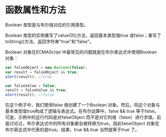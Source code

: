 # 函数属性和方法

Boolean 类型是与布尔值对应的引用类型。

Boolean 类型的实例重写了valueOf()方法，返回基本类型值true 或false；重写了toString()方法，返回字符串"true"和"false"。

Boolean 对象在ECMAScript 中最常见的问题就是在布尔表达式中使用Boolean 对象：

```javascript
var falseObject = new Boolean(false);
var result = falseObject && true;
alert(result); //true

var falseValue = false;
result = falseValue && true;
alert(result); //false
```

在这个例子中，我们使用false 值创建了一个Boolean 对象。然后，将这个对象与基本类型值true构成了逻辑与表达式。在布尔运算中，false && true 等于false。可是，示例中的这行代码是对falseObject 而不是对它的值（false）进行求值。前面讨论过，布尔表达式中的所有对象都会被转换为true，因此falseObject 对象在布尔表达式中代表的是true。结果，true && true 当然就等于true 了。
